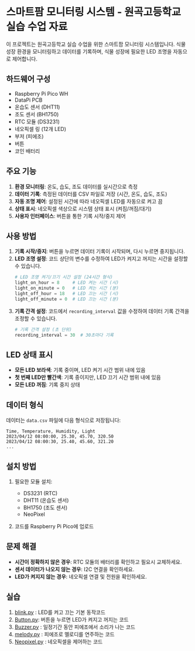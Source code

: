 # 스마트팜 모니터링 시스템 - 원곡고등학교 실습 수업 자료

이 프로젝트는 원곡고등학교 실습 수업을 위한 스마트팜 모니터링 시스템입니다. 식물 성장 환경을 모니터링하고 데이터를 기록하며, 식물 성장에 필요한 LED 조명을 자동으로 제어합니다.

## 하드웨어 구성
- Raspberry Pi Pico WH
- DataPi PCB
- 온습도 센서 (DHT11)
- 조도 센서 (BH1750)
- RTC 모듈 (DS3231)
- 네오픽셀 링 (12개 LED)
- 부저 (피에조)
- 버튼
- 코인 배터리

## 주요 기능
1. **환경 모니터링**: 온도, 습도, 조도 데이터를 실시간으로 측정
2. **데이터 기록**: 측정된 데이터를 CSV 파일로 저장 (시간, 온도, 습도, 조도)
3. **자동 조명 제어**: 설정된 시간에 따라 네오픽셀 LED를 자동으로 켜고 끔
4. **상태 표시**: 네오픽셀 색상으로 시스템 상태 표시 (켜짐/꺼짐/대기)
5. **사용자 인터페이스**: 버튼을 통한 기록 시작/중지 제어

## 사용 방법
1. **기록 시작/중지**: 버튼을 누르면 데이터 기록이 시작되며, 다시 누르면 중지됩니다.
2. **LED 조명 설정**: 코드 상단의 변수를 수정하여 LED가 켜지고 꺼지는 시간을 설정할 수 있습니다.
   ```python
   # LED 조명 켜기/끄기 시간 설정 (24시간 형식)
   light_on_hour = 8     # LED 켜는 시간 (시)
   light_on_minute = 0   # LED 켜는 시간 (분)
   light_off_hour = 18   # LED 끄는 시간 (시)
   light_off_minute = 0  # LED 끄는 시간 (분)
   ```
3. **기록 간격 설정**: 코드에서 `recording_interval` 값을 수정하여 데이터 기록 간격을 조정할 수 있습니다.
   ```python
   # 기록 간격 설정 (초 단위)
   recording_interval = 30  # 30초마다 기록
   ```

## LED 상태 표시
- **모든 LED 보라색**: 기록 중이며, LED 켜기 시간 범위 내에 있음
- **첫 번째 LED만 빨간색**: 기록 중이지만, LED 끄기 시간 범위 내에 있음
- **모든 LED 꺼짐**: 기록 중지 상태

## 데이터 형식
데이터는 `data.csv` 파일에 다음 형식으로 저장됩니다:
```
Time, Temperature, Humidity, Light
2023/04/12 08:00:00, 25.30, 45.70, 320.50
2023/04/12 08:00:30, 25.40, 45.60, 321.20
...
```

## 설치 방법
1. 필요한 모듈 설치:
   - DS3231 (RTC)
   - DHT11 (온습도 센서)
   - BH1750 (조도 센서)
   - NeoPixel

2. 코드를 Raspberry Pi Pico에 업로드

## 문제 해결
- **시간이 정확하지 않은 경우**: RTC 모듈의 배터리를 확인하고 필요시 교체하세요.
- **센서 데이터가 나오지 않는 경우**: I2C 연결을 확인하세요.
- **LED가 켜지지 않는 경우**: 네오픽셀 연결 및 전원을 확인하세요.

## 실습 
1. [blink.py](/src/Examples/blink.py) : LED를 켜고 끄는 기본 동작코드 
2. [Button.py](/src/Examples/Button.py): 버튼을 누르면 LED가 켜지고 꺼지는 코드
3. [Buzzer.py](/src/Examples/Buzzer.py) : 일정기간 동안 피에조에서 소리가 나는 코드 
4. [melody.py](/src/Examples/melody.py) : 피에조로 멜로디를 연주하는 코드 
5. [Neopixel.py](/src/Examples/Neopixel.py) : 네오픽셀을 제어하는 코드